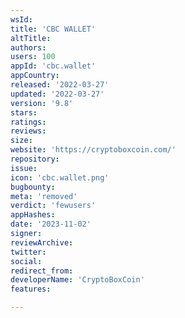 ```yaml
---
wsId: 
title: 'CBC WALLET'
altTitle: 
authors: 
users: 100
appId: 'cbc.wallet'
appCountry: 
released: '2022-03-27'
updated: '2022-03-27'
version: '9.8'
stars: 
ratings: 
reviews: 
size: 
website: 'https://cryptoboxcoin.com/'
repository: 
issue: 
icon: 'cbc.wallet.png'
bugbounty: 
meta: 'removed'
verdict: 'fewusers'
appHashes: 
date: '2023-11-02'
signer: 
reviewArchive: 
twitter: 
social: 
redirect_from: 
developerName: 'CryptoBoxCoin'
features: 

---
```


